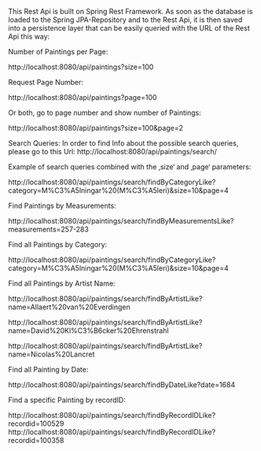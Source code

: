 This Rest Api is built on Spring Rest Framework.
As soon as the database is loaded to the Spring JPA-Repository and to the Rest Api, it is then saved into a persistence layer that can be easily queried with the URL of the Rest Api this way:

Number of Paintings per Page:

http://localhost:8080/api/paintings?size=100

Request Page Number:

http://localhost:8080/api/paintings?page=100

Or both, go to page number and show number of Paintings:

http://localhost:8080/api/paintings?size=100&page=2


Search Queries:
In order to find Info about the possible search queries, please go to this Url: http://localhost:8080/api/paintings/search/

Example of search queries combined with the ‚size‘ and ‚page‘ parameters:

http://localhost:8080/api/paintings/search/findByCategoryLike?category=M%C3%A5lningar%20(M%C3%A5leri)&size=10&page=4

Find Paintings by Measurements:

http://localhost:8080/api/paintings/search/findByMeasurementsLike?measurements=257-283

Find all Paintings by Category:

http://localhost:8080/api/paintings/search/findByCategoryLike?category=M%C3%A5lningar%20(M%C3%A5leri)&size=10&page=4

Find all Paintings by Artist Name:

http://localhost:8080/api/paintings/search/findByArtistLike?name=Allaert%20van%20Everdingen

http://localhost:8080/api/paintings/search/findByArtistLike?name=David%20Kl%C3%B6cker%20Ehrenstrahl

http://localhost:8080/api/paintings/search/findByArtistLike?name=Nicolas%20Lancret


Find all Painting by Date:

http://localhost:8080/api/paintings/search/findByDateLike?date=1684

Find a specific Painting by recordID:

http://localhost:8080/api/paintings/search/findByRecordIDLike?recordid=100529
http://localhost:8080/api/paintings/search/findByRecordIDLike?recordid=100358

